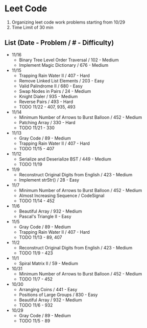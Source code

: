 # Leet Code

1. Organizing leet code work problems starting from 10/29
1. Time Limit of 30 min

## List (Date - Problem / # - Difficulty)
 - 11/16
   - Binary Tree Level Order Traversal / 102 - Medium
   - Implement Magic Dictionary / 676 - Medium
 - 11/15
   - Trapping Rain Water II / 407 - Hard
   - Remove Linked List Elements / 203 - Easy
   - Valid Palindrome II / 680 - Easy
   - Swap Nodes in Pairs / 24 - Medium
   - Knight Dialer / 935 - Medium
   - Reverse Pairs / 493 - Hard
   - TODO 11/22 - 407, 935, 493
 - 11/14
   - Minimum Number of Arrows to Burst Balloon / 452 - Medium
   - Patching Array / 330 - Hard
   - TODO 11/21 - 330
 - 11/13
   - Gray Code / 89 - Medium
   - Trapping Rain Water II / 407 - Hard
   - TODO 11/15 - 407
 - 11/12
   - Serialize and Deserialize BST / 449 - Medium
   - TODO 11/19
 - 11/9
   - Reconstruct Original Digits from English / 423 - Medium
   - Implement strStr() / 28 - Easy
 - 11/7
   - Minimum Number of Arrows to Burst Balloon / 452 - Medium
   - Almost Increasing Sequence / CodeSignal
   - TODO 11/14 - 452
 - 11/6
   - Beautiful Array / 932 - Medium
   - Pascal's Triangle II - Easy
 - 11/5
   - Gray Code / 89 - Medium
   - Trapping Rain Water II / 407 - Hard
   - TODO 11/13 - 89, 407
 - 11/2
   - Reconstruct Original Digits from English / 423 - Medium
   - TODO 11/9 - 423
 - 11/1
   - Spiral Matrix II / 59 - Medium
 - 10/31
   - Minimum Number of Arrows to Burst Balloon / 452 - Medium
   - TODO 11/7 - 452
 - 10/30
   - Arranging Coins / 441 - Easy
   - Positions of Large Groups / 830 - Easy
   - Beautiful Array / 932 - Medium
   - TODO 11/6 - 932
 - 10/29
   - Gray Code / 89 - Medium
   - TODO 11/5 - 89